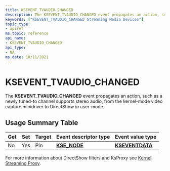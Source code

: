 ```yaml
---
title: KSEVENT_TVAUDIO_CHANGED
description: The KSEVENT_TVAUDIO_CHANGED event propagates an action, such as a newly tuned-to channel supports stereo audio, from the kernel-mode video capture minidriver to DirectShow in user-mode.
keywords: ["KSEVENT_TVAUDIO_CHANGED Streaming Media Devices"]
topic_type:
- apiref
ms.topic: reference
api_name:
- KSEVENT_TVAUDIO_CHANGED
api_type:
- NA
ms.date: 10/11/2021
---
```


# KSEVENT_TVAUDIO_CHANGED

The **KSEVENT_TVAUDIO_CHANGED** event propagates an action, such as a newly tuned-to channel supports stereo audio, from the kernel-mode video capture minidriver to DirectShow in user-mode.

## Usage Summary Table

| Get | Set | Target | Event descriptor type | Event value type |
|--|--|--|--|--|
| No | Yes | Pin | [**KSE_NODE**](/windows-hardware/drivers/ddi/ks/ns-ks-kse_node) | [**KSEVENTDATA**](/windows-hardware/drivers/ddi/ks/ns-ks-kseventdata) |

For more information about DirectShow filters and KsProxy see [Kernel Streaming Proxy](/windows-hardware/drivers/ddi/_stream/index).
